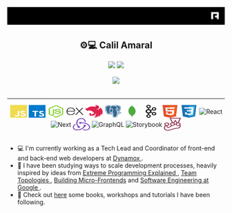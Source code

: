 <img src="./assets/amaralc-background.png" alt="Calil Amaral" />

<div align="center">
  <h2>⚙️💻 Calil Amaral</h2>
</div>

<div align="center">
  <a href="mailto:amaral.calil@gmail.com"
    ><img
      src="https://img.shields.io/badge/Gmail-D14836?style=for-the-badge&logo=gmail&logoColor=white"
      target="_blank"
  /></a>
  <a href="https://www.linkedin.com/in/calil-amaral-84005b67/" target="_blank"
    ><img
      src="https://img.shields.io/badge/-LinkedIn-%230077B5?style=for-the-badge&logo=linkedin&logoColor=white"
      target="_blank"
  /></a>
</div>

<br />

<div align="center">
  <img
    height="180em"
    src="https://github-readme-stats.vercel.app/api?username=amaralc&show_icons=true&theme=dark&include_all_commits=true&count_private=true"
  />
</div>

<br />
<hr />

<div align="center">
  <img
    align="center"
    alt="JavaScript"
    height="30"
    width="40"
    src="https://raw.githubusercontent.com/devicons/devicon/master/icons/javascript/javascript-plain.svg"
  />
  <img
    align="center"
    alt="TypeScript"
    height="30"
    width="40"
    src="https://raw.githubusercontent.com/devicons/devicon/master/icons/typescript/typescript-plain.svg"
  />
  <img
    align="center"
    alt="NodeJS"
    height="30"
    width="40"
    src="https://raw.githubusercontent.com/devicons/devicon/master/icons/nodejs/nodejs-plain.svg"
  />
  <img
    align="center"
    alt="ExpressJS"
    height="30"
    width="40"
    src="https://raw.githubusercontent.com/devicons/devicon/master/icons/express/express-original.svg"
  />
  <img
    align="center"
    alt="NestJS"
    height="30"
    width="40"
    src="https://raw.githubusercontent.com/devicons/devicon/master/icons/nestjs/nestjs-plain.svg"
  />
  <img
    align="center"
    alt="PostgreSQL"
    height="30"
    width="40"
    src="https://raw.githubusercontent.com/devicons/devicon/master/icons/postgresql/postgresql-plain.svg"
  />
  <img
    align="center"
    alt="MongoDB"
    height="30"
    width="40"
    src="https://raw.githubusercontent.com/devicons/devicon/master/icons/mongodb/mongodb-plain.svg"
  />
  <img
    align="center"
    alt="Kafka"
    height="30"
    width="40"
    src="https://raw.githubusercontent.com/devicons/devicon/master/icons/apachekafka/apachekafka-original.svg"
  />
  <img
    align="center"
    alt="HTML"
    height="30"
    width="40"
    src="https://raw.githubusercontent.com/devicons/devicon/master/icons/html5/html5-original.svg"
  />
  <img
    align="center"
    alt="CSS"
    height="30"
    width="40"
    src="https://raw.githubusercontent.com/devicons/devicon/master/icons/css3/css3-original.svg"
  />
  <img
    align="center"
    alt="React"
    height="40"
    width="50"
    src="https://cdn.jsdelivr.net/gh/devicons/devicon/icons/react/react-original-wordmark.svg"
  />
  <img
    align="center"
    alt="Next"
    height="50"
    width="60"
    src="https://cdn.jsdelivr.net/gh/devicons/devicon/icons/nextjs/nextjs-original-wordmark.svg"
  />
  <img
    align="center"
    alt="Redux"
    height="30"
    width="40"
    src="https://raw.githubusercontent.com/devicons/devicon/master/icons/redux/redux-original.svg"
  />
  <img
    align="center"
    alt="GraphQL"
    height="50"
    width="60"
    src="https://cdn.jsdelivr.net/gh/devicons/devicon/icons/graphql/graphql-plain-wordmark.svg"
  />
  <img
    align="center"
    alt="Storybook"
    height="40"
    width="50"
    src="https://cdn.jsdelivr.net/gh/devicons/devicon/icons/storybook/storybook-original.svg"
  />
  <img
    align="center"
    alt="Jest"
    height="30"
    width="40"
    src="https://raw.githubusercontent.com/devicons/devicon/master/icons/jest/jest-plain.svg"
  />
</div>

<br />

<ul>
  <li>
    💻 I'm currently working as a Tech Lead and Coordinator of front-end and
    back-end web developers at
    <a href="https://dynamox.net" target="_blank" rel="noopener noreferrer">
      Dynamox </a
    >.
  </li>
  <!-- <li>
    🔭 In the spare time I develop a platform for university laboratories at
    <a
      href="https://github.com/peerlab-devs"
      target="_blank"
      rel="noopener noreferrer"
    >
      Peerlab Devs
    </a>
    as well as develop open source templates for myself and the community, such
    as
    <a
      href="https://github.com/amaralc/micro-applications-template"
      target="_blank"
      rel="noopener noreferrer"
      >Micro Applications Template </a
    >.
  </li> -->
  <li>
    🌱 I have been studying ways to scale development processes, heavily
    inspired by ideas from
    <a
      href="https://www.amazon.com/Extreme-Programming-Explained-Embrace-Change/dp/0321278658/ref=sr_1_1?crid=180N62JV7BIE0&keywords=extreme+programming+explained&qid=1679705807&s=audible&sprefix=extreme+programming+explaine%2Caudible%2C227&sr=1-1-catcorr"
      target="_blank"
      rel="noopener noreferrer"
    >
      Extreme Programming Explained </a
    >,
    <a
      href="https://www.amazon.com/Team-Topologies-Organizing-Business-Technology/dp/B07VWYNGCQ/ref=sr_1_1?crid=G4EHU9ZY4MNC&keywords=team+topologies&qid=1679705753&sprefix=team+topologie%2Caps%2C302&sr=8-1"
      target="_blank"
      rel="noopener noreferrer"
    >
      Team Topologies </a
    >,
    <a
      href="https://www.amazon.com/Building-Micro-Frontends-Projects-Empowering-Developers/dp/1492082996"
      target="_blank"
      rel="noopener noreferrer"
      >Building Micro-Frontends</a
    >
    and
    <a
      href="https://www.amazon.com/Software-Engineering-Google-Lessons-Programming/dp/B08VKLTB9X/ref=sr_1_1?crid=LA29XXAJWDND&keywords=software+engineering+at+google&qid=1679705782&s=audible&sprefix=software+engineering+at+goog%2Caudible%2C222&sr=1-1"
      target="_blank"
      rel="noopener noreferrer"
    >
      Software Engineering at Google </a
    >.
  </li>
  <li>
    🚀 Check out
    <a href="http://" target="_blank" rel="noopener noreferrer">here</a> some
    books, workshops and tutorials I have been following.
  </li>
</ul>

<br />

<br />

<br />

<!--
**amaralc/amaralc** is a ✨ _special_ ✨ repository because its `README.md` (this file) appears on your GitHub profile.

Here are some ideas to get you started:

- 🔭 I’m currently working on a platform for university laboratories by @peerlab-devs.
- 🌱 I’m currently learning Next.js and Three.js in order to create 3D visualizations in SSR websites.
- 👯 I’m looking to collaborate on 3D visualization packages.
- 🤔 I’m looking for help with
- 💬 Ask me about ...
- 📫 How to reach me: ...
- 😄 Pronouns: ...
- ⚡ Fun fact: ...
- 📚 Take a look at some of my projects available [here](https://github.com/amaralc/list-of-projects)


Check ideas for future updates: https://github.com/amaralc/github-readme-stats
-->
